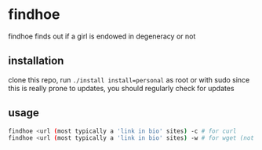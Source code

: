 # findhoe
findhoe finds out if a girl is endowed in degeneracy or not

## installation
clone this repo, run `./install install=personal` as root or with sudo
since this is really prone to updates, you should regularly check for updates

## usage
```sh
findhoe <url (most typically a 'link in bio' sites) -c # for curl
findhoe <url (most typically a 'link in bio' sites) -w # for wget (not implemented yet)
```